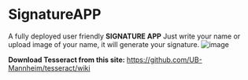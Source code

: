 # SignatureAPP
A fully deployed user friendly **SIGNATURE APP** 
Just write your name or upload image of your name, it will generate your signature.
![image](https://github.com/SahilRo/SignatureAPP/assets/91819548/c1889785-e354-4b3b-aa54-6c1cb005e63b)

**Download Tesseract from this site:**
https://github.com/UB-Mannheim/tesseract/wiki

